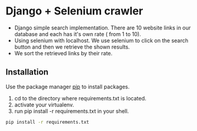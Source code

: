 # Django + Selenium crawler

- Django simple search implementation. There are 10 website links in our database and each has it's own rate ( from 1 to 10).
- Using selenium with localhost. We use selenium to click on the search button and then we retrieve the shown results.
- We sort the retrieved links by their rate.

## Installation

Use the package manager [pip](https://pip.pypa.io/en/stable/) to install packages.

1. cd to the directory where requirements.txt is located.
2. activate your virtualenv.
3. run pip install -r requirements.txt in your shell.

```bash
pip install -r requirements.txt
```
